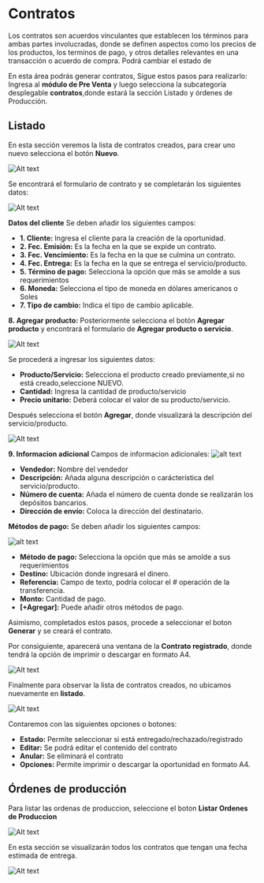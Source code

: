# Contratos

Los contratos son acuerdos vinculantes que establecen los términos para ambas partes involucradas, donde se definen aspectos como los precios de los productos, los terminos de pago, y otros detalles relevantes en una transacción o acuerdo de compra. Podrá cambiar el estado de

En esta área podrás generar contratos, Sigue estos pasos para realizarlo:
Ingresa al **módulo de Pre Venta** y luego selecciona la subcategoría desplegable **contratos**,donde estará la sección Listado y órdenes de Producción.

## Listado

En esta sección veremos la lista de contratos creados, para crear uno nuevo selecciona el botón **Nuevo**.

![Alt text](img/1_contratos.jpg)

Se encontrará el formulario de contrato y se completarán los siguientes datos:

![Alt text](img/33_contratos.jpg)

**Datos del cliente**
Se deben añadir los siguientes campos:

- **1. Cliente:** Ingresa el cliente  para la creación de la oportunidad.
- **2. Fec. Emisión:** Es la fecha en la que se expide un contrato.
- **3. Fec. Vencimiento:** Es la fecha en la que se culmina un contrato.
- **4. Fec. Entrega:** Es la fecha en la que se entrega el servicio/producto.
- **5. Término de pago:** Selecciona la opción que más se amolde a sus requerimientos
- **6. Moneda:** Selecciona el tipo de moneda en dólares americanos o Soles
- **7. Tipo de cambio:** Indica el tipo de cambio aplicable.

**8. Agregar producto:**
Posteriormente selecciona el botón **Agregar producto** y encontrará el formulario de **Agregar producto o servicio**.

![Alt text](img/3_oport.jpg)

Se procederá a ingresar los siguientes datos:

- **Producto/Servicio:** Selecciona el producto creado previamente,si no está creado,seleccione NUEVO.
- **Cantidad:** Ingresa la cantidad de producto/servicio
- **Precio unitario:** Deberá colocar el valor de su producto/servicio.

Después selecciona el botón **Agregar**, donde visualizará la descripción del servicio/producto.

![Alt text](img/4_contratos.jpg)

**9. Informacion adicional**
Campos de informacion adicionales:
![alt text](<Captura de pantalla 2025-01-04 110452.png>)

- **Vendedor:** Nombre del vendedor
- **Descripción:** Añada alguna descripción o carácterística del servicio/producto.
- **Número de cuenta:** Añada el número de cuenta donde se realizarán los depósitos bancarios.
- **Dirección de envío:** Coloca la dirección del destinatario.

**Métodos de pago:**
Se deben añadir los siguientes campos:

![alt text](<Captura de pantalla 2025-01-04 110537-1.png>)

- **Método de pago:** Selecciona la opción que más se amolde a sus requerimientos
- **Destino:** Ubicación donde ingresará el dinero.
- **Referencia:** Campo de texto, podría colocar el # operación de la transferencia.
- **Monto:** Cantidad de pago.
- **[+Agregar]:** Puede añadir otros métodos de pago.

Asimismo, completados estos pasos, procede a seleccionar el boton **Generar** y se creará el contrato.

Por consiguiente, aparecerá una ventana de la **Contrato registrado**, donde tendrá la opción de imprimir o descargar en formato A4.

![Alt text](img/5_contratos.jpg)

Finalmente para observar la lista de contratos creados, no ubicamos nuevamente en **listado**.

![Alt text](img/6_contratos.jpg)

Contaremos con las siguientes opciones o botones:

- **Estado:** Permite seleccionar si está entregado/rechazado/registrado
- **Editar:** Se podrá editar el contenido del contrato
- **Anular:** Se eliminará el contrato
- **Opciones:** Permite imprimir o descargar la oportunidad en formato A4.

## Órdenes de producción

Para listar las ordenas de produccion, seleccione el boton **Listar Ordenes de Produccion**

![Alt text](img/70_contratos.jpg)

En esta sección se visualizarán todos los contratos que tengan una fecha estimada de entrega.

![Alt text](img/7_contratos.jpg)
